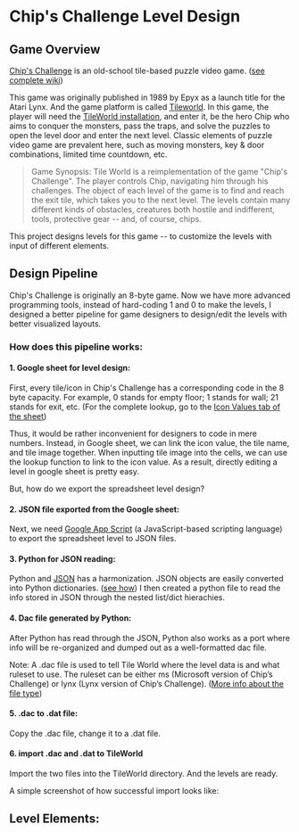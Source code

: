 # Chip's Challenge Level Design

## Game Overview
[Chip's Challenge](https://en.wikipedia.org/wiki/Chip%27s_Challenge) is an old-school tile-based puzzle video game. ([see complete wiki](https://bitbusters.club/wiki/Chip%27s_Challenge_Wiki)) 

This game was originally published in 1989 by Epyx as a launch title for the Atari Lynx.
And the game platform is called [Tileworld](http://www.muppetlabs.com/~breadbox/software/tworld/tworld.html#8).
In this game, the player will need the [TileWorld installation](http://www.muppetlabs.com/~breadbox/software/tworld/download.html), and enter it, be the hero Chip who aims to conquer the monsters, pass the traps, and solve the puzzles to open the level door and enter the next level. 
Classic elements of puzzle video game are prevalent here, such as moving monsters, key & door combinations, limited time countdown, etc.

>Game Synopsis:
>Tile World is a reimplementation of the game "Chip's Challenge". The player controls Chip, navigating him through his challenges. The object of each level of the game is to find and reach the exit tile, which takes you to the next level. The levels contain many different kinds of obstacles, creatures both hostile and indifferent, tools, protective gear -- and, of course, chips.

This project designs levels for this game -- to customize the levels with input of different elements.

## Design Pipeline
Chip's Challenge is originally an 8-byte game. Now we have more advanced programming tools, instead of hard-coding 1 and 0 to make the levels, I designed a better pipeline for game designers to design/edit the levels with better visualized layouts.

### How does this pipeline works:

#### 1. Google sheet for level design:

First, every tile/icon in Chip's Challenge has a corresponding code in the 8 byte capacity. 
For example, 0 stands for empty floor; 1 stands for wall; 21 stands for exit, etc.
(For the complete lookup, go to the [Icon Values tab of the sheet]())

Thus, it would be rather inconvenient for designers to code in mere numbers. 
Instead, in Google sheet, we can link the icon value, the tile name, and tile image together. 
When inputting tile image into the cells, we can use the lookup function to link to the icon value.
As a result, directly editing a level in google sheet is pretty easy.

<p>
  
</p>

But, how do we export the spreadsheet level design?

#### 2. JSON file exported from the Google sheet: 

Next, we need [Google App Script](https://developers.google.com/apps-script/) (a JavaScript-based scripting language) to export the spreadsheet level to JSON files.

<p>
  
</p>

#### 3. Python for JSON reading: 

Python and [JSON](https://www.json.org) has a harmonization. JSON objects are easily converted into Python dictionaries. ([see how](https://pythonspot.com/json-encoding-and-decoding-with-python/))
I then created a python file to read the info stored in JSON through the nested list/dict hierachies.

#### 4. Dac file generated by Python: 

After Python has read through the JSON, Python also works as a port where info will be re-organized and dumped out as a well-formatted dac file.

Note: A .dac file is used to tell Tile World where the level data is and what ruleset to use. The ruleset can be either ms (Microsoft version of Chip’s Challenge) or lynx (Lynx version of Chip’s Challenge). ([More info about the file type](http://www.muppetlabs.com/~breadbox/software/tworld/tworld.html#8))

#### 5. .dac to .dat file: 

Copy the .dac file, change it to a .dat file.

#### 6. import .dac and .dat to TileWorld

Import the two files into the TileWorld directory. And the levels are ready.

A simple screenshot of how successful import looks like:

<p>
  
</p>

## Level Elements: 

